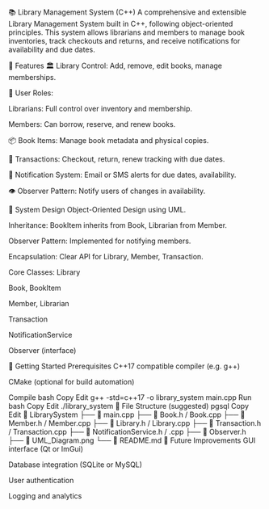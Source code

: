 📚 Library Management System (C++)
A comprehensive and extensible Library Management System built in C++, following object-oriented principles. This system allows librarians and members to manage book inventories, track checkouts and returns, and receive notifications for availability and due dates.


🧩 Features
🏛 Library Control: Add, remove, edit books, manage memberships.

🔐 User Roles:

Librarians: Full control over inventory and membership.

Members: Can borrow, reserve, and renew books.

📦 Book Items: Manage book metadata and physical copies.

🔁 Transactions: Checkout, return, renew tracking with due dates.

🔔 Notification System: Email or SMS alerts for due dates, availability.

👁 Observer Pattern: Notify users of changes in availability.

🧱 System Design
Object-Oriented Design using UML.

Inheritance: BookItem inherits from Book, Librarian from Member.

Observer Pattern: Implemented for notifying members.

Encapsulation: Clear API for Library, Member, Transaction.

Core Classes:
Library

Book, BookItem

Member, Librarian

Transaction

NotificationService

Observer (interface)

🚀 Getting Started
Prerequisites
C++17 compatible compiler (e.g. g++)

CMake (optional for build automation)

Compile
bash
Copy
Edit
g++ -std=c++17 -o library_system main.cpp
Run
bash
Copy
Edit
./library_system
📁 File Structure (suggested)
pgsql
Copy
Edit
📂 LibrarySystem
├── 📄 main.cpp
├── 📄 Book.h / Book.cpp
├── 📄 Member.h / Member.cpp
├── 📄 Library.h / Library.cpp
├── 📄 Transaction.h / Transaction.cpp
├── 📄 NotificationService.h / .cpp
├── 📄 Observer.h
├── 📄 UML_Diagram.png
└── 📄 README.md
📌 Future Improvements
GUI interface (Qt or ImGui)

Database integration (SQLite or MySQL)

User authentication

Logging and analytics
